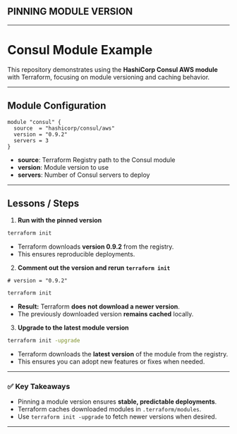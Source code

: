 ## PINNING MODULE VERSION
---

# Consul Module Example

This repository demonstrates using the **HashiCorp Consul AWS module** with Terraform, focusing on module versioning and caching behavior.

---

## **Module Configuration**

```hcl
module "consul" {
  source  = "hashicorp/consul/aws"
  version = "0.9.2"
  servers = 3
}
```

* **source**: Terraform Registry path to the Consul module
* **version**: Module version to use
* **servers**: Number of Consul servers to deploy

---

## **Lessons / Steps**

1. **Run with the pinned version**

```bash
terraform init
```

* Terraform downloads **version 0.9.2** from the registry.
* This ensures reproducible deployments.

2. **Comment out the version and rerun `terraform init`**

```hcl
# version = "0.9.2"
```

```bash
terraform init
```

* **Result:** Terraform **does not download a newer version**.
* The previously downloaded version **remains cached** locally.

3. **Upgrade to the latest module version**

```bash
terraform init -upgrade
```

* Terraform downloads the **latest version** of the module from the registry.
* This ensures you can adopt new features or fixes when needed.

---

### ✅ **Key Takeaways**

* Pinning a module version ensures **stable, predictable deployments**.
* Terraform caches downloaded modules in `.terraform/modules`.
* Use `terraform init -upgrade` to fetch newer versions when desired.

---
